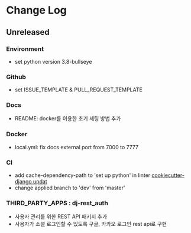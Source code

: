 # Change Log

## Unreleased

### Environment

- set python version 3.8-bullseye

### Github

- set ISSUE_TEMPLATE & PULL_REQUEST_TEMPLATE

### Docs

- README: docker를 이용한 초기 세팅 방법 추가

### Docker

- local.yml: fix docs external port from 7000 to 7777

### CI

- add cache-dependency-path to 'set up python' in linter [cookiecutter-django updat](https://github.com/cookiecutter/cookiecutter-django/pull/3520/files)
- change applied branch to 'dev' from 'master'

### THIRD_PARTY_APPS : dj-rest_auth

- 사용자 관리를 위한 REST API 패키지 추가
- 사용자가 소셜 로그인할 수 있도록 구글, 카카오 로그인 rest api로 구현
